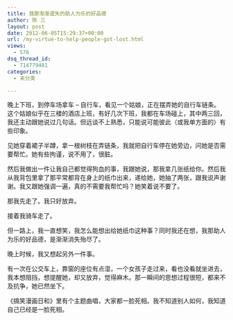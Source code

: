 ```yaml
---
title: 我那渐渐遗失的助人为乐的好品德
author: 陈 三
layout: post
date: 2012-06-05T15:29:37+00:00
url: /my-virtue-to-help-people-got-lost.html
views:
  - 576
dsq_thread_id:
  - 714779481
categories:
  - 未分类

---
```

晚上下班，到停车场拿车 &#8211; 自行车，看见一个姑娘，正在摆弄她的自行车链条。这个姑娘似乎在三楼的酒店上班，有好几次下班，我都在车场碰上，其中两三回，我还主动跟她说过几句话。但远谈不上熟悉，只能说可能彼此（或我单方面的）有些印象。

见她穿着裙子半蹲，拿一根树枝在弄链条，我就把自行车停在她旁边，问她是否需要帮忙。她有些拘谨，说不用了，很脏。

然后我做出一件让我自己都觉得狗血的事，我跟她说，那我拿几张纸给你。然后我从我背包里拿了那平常都背在身上的纸巾出来，递给她，她抽了两张，跟我说声谢谢。我又跟她强调一遍，真的不需要我帮忙吗？她笑着说不要了。

那我先走了。我只好放弃。

接着我骑车走了。

但一路上，我一直想笑，我怎么能想出给她纸巾这种事？同时我还在想，我那助人为乐的好品德，是渐渐消失殆尽了。

晚上时候，我又想起另外一件事。

有一次在公交车上，靠窗的座位有点湿，一个女孩子走过来，看也没看就坐进去，我本想阻挡，想提醒她，却又放弃，觉得麻木。那一瞬间的思想过程很短，都来不及抗争，她已然坐下。

《搞笑漫画日和》里有个主题曲唱，大家都一脸死相。我不知道别人如何，我知道自己已经是一脸死相。